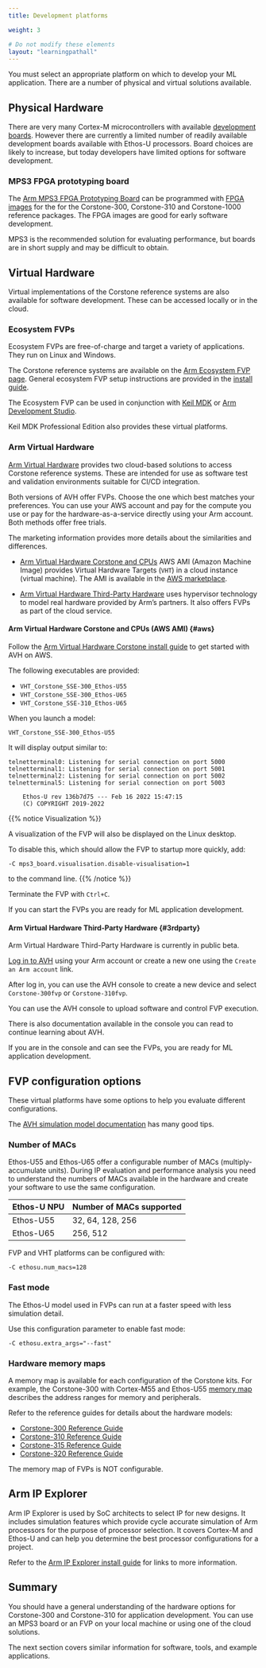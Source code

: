 ```yaml
---
title: Development platforms

weight: 3

# Do not modify these elements
layout: "learningpathall"
---
```

You must select an appropriate platform on which to develop your ML application. There are a number of physical and virtual solutions available.

## Physical Hardware
There are very many Cortex-M microcontrollers with available [development boards](/learning-paths/microcontrollers/intro/). However there are currently a limited number of readily available development boards available with Ethos-U processors. Board choices are likely to increase, but today developers have limited options for software development.

### MPS3 FPGA prototyping board

The [Arm MPS3 FPGA Prototyping Board](https://www.arm.com/products/development-tools/development-boards/mps3/) can be programmed with [FPGA images](https://developer.arm.com/downloads/-/download-fpga-images/) for the for the Corstone-300, Corstone-310 and Corstone-1000 reference packages. The FPGA images are good for early software development.

MPS3 is the recommended solution for evaluating performance, but boards are in short supply and may be difficult to obtain.

## Virtual Hardware

Virtual implementations of the Corstone reference systems are also available for software development. These can be accessed locally or in the cloud.

### Ecosystem FVPs

Ecosystem FVPs are free-of-charge and target a variety of applications. They run on Linux and Windows.

The Corstone reference systems are available on the [Arm Ecosystem FVP page](https://developer.arm.com/downloads/-/arm-ecosystem-fvps/). General ecosystem FVP setup instructions are provided in the [install guide](/install-guides/fm_fvp/eco_fvp/).

The Ecosystem FVP can be used in conjunction with [Keil MDK](https://developer.arm.com/Tools%20and%20Software/Keil%20MDK) or [Arm Development Studio](https://developer.arm.com/Tools%20and%20Software/Arm%20Development%20Studio).

Keil MDK Professional Edition also provides these virtual platforms.

### Arm Virtual Hardware

[Arm Virtual Hardware](https://www.arm.com/products/development-tools/simulation/virtual-hardware/) provides two cloud-based solutions to access Corstone reference systems. These are intended for use as software test and validation environments suitable for CI/CD integration.

Both versions of AVH offer FVPs. Choose the one which best matches your preferences. You can use your AWS account and pay for the compute you use or pay for the hardware-as-a-service directly using your Arm account. Both methods offer free trials.

The marketing information provides more details about the similarities and differences.

- [Arm Virtual Hardware Corstone and CPUs](#aws) AWS AMI (Amazon Machine Image) provides Virtual Hardware Targets (`VHT`) in a cloud instance (virtual machine). The AMI is available in the [AWS marketplace](https://aws.amazon.com/marketplace/pp/prodview-urbpq7yo5va7g/).

- [Arm Virtual Hardware Third-Party Hardware](#3rdparty) uses hypervisor technology to model real hardware provided by Arm’s partners. It also offers FVPs as part of the cloud service.

#### Arm Virtual Hardware Corstone and CPUs (AWS AMI) {#aws}

Follow the [Arm Virtual Hardware Corstone install guide](/install-guides/avh/#corstone) to get started with AVH on AWS.

The following executables are provided:
* `VHT_Corstone_SSE-300_Ethos-U55`
* `VHT_Corstone_SSE-300_Ethos-U65`
* `VHT_Corstone_SSE-310_Ethos-U65`

When you launch a model:
```console
VHT_Corstone_SSE-300_Ethos-U55
```
It will display output similar to:
```output
telnetterminal0: Listening for serial connection on port 5000
telnetterminal1: Listening for serial connection on port 5001
telnetterminal2: Listening for serial connection on port 5002
telnetterminal5: Listening for serial connection on port 5003

    Ethos-U rev 136b7d75 --- Feb 16 2022 15:47:15
    (C) COPYRIGHT 2019-2022
```
{{% notice Visualization %}}

A visualization of the FVP will also be displayed on the Linux desktop.

To disable this, which should allow the FVP to startup more quickly, add:

`-C mps3_board.visualisation.disable-visualisation=1`

to the command line.
{{% /notice %}}

Terminate the FVP with `Ctrl+C`.

If you can start the FVPs you are ready for ML application development.

#### Arm Virtual Hardware Third-Party Hardware {#3rdparty}

Arm Virtual Hardware Third-Party Hardware is currently in public beta.

[Log in to AVH](https://app.avh.arm.com/login/) using your Arm account or create a new one using the `Create an Arm account` link.

After log in, you can use the AVH console to create a new device and select `Corstone-300fvp` or `Corstone-310fvp`.

You can use the AVH console to upload software and control FVP execution.

There is also documentation available in the console you can read to continue learning about AVH.

If you are in the console and can see the FVPs, you are ready for ML application development.


## FVP configuration options

These virtual platforms have some options to help you evaluate different configurations.

The [AVH simulation model documentation](https://arm-software.github.io/AVH/main/simulation/html/Using.html) has many good tips.

### Number of MACs

Ethos-U55 and Ethos-U65 offer a configurable number of MACs (multiply-accumulate units). During IP evaluation and performance analysis you need to understand the numbers of MACs available in the hardware and create your software to use the same configuration.

| Ethos-U NPU | Number of MACs supported    |
| ----------- | -----------                 |
| Ethos-U55   | 32, 64, 128, 256            |
| Ethos-U65   | 256, 512                    |

FVP and VHT platforms can be configured with:
```console
-C ethosu.num_macs=128
```
### Fast mode

The Ethos-U model used in FVPs can run at a faster speed with less simulation detail.

Use this configuration parameter to enable fast mode:

```console
-C ethosu.extra_args="--fast"
```

### Hardware memory maps

A memory map is available for each configuration of the Corstone kits. For example, the Corstone-300 with Cortex-M55 and Ethos-U55 [memory map](https://developer.arm.com/documentation/100966/1118/Arm--Corstone-SSE-300-FVP/Memory-map-overview-for-Corstone-SSE-300/) describes the address ranges for memory and peripherals.

Refer to the reference guides for details about the hardware models:
- [Corstone-300 Reference Guide](https://developer.arm.com/documentation/100966/latest/Arm--Corstone-SSE-300-FVP/)
- [Corstone-310 Reference Guide](https://developer.arm.com/documentation/100966/latest/Arm--Corstone-SSE-310-FVP/)
- [Corstone-315 Reference Guide](https://developer.arm.com/documentation/109395/latest)
- [Corstone-320 Reference Guide](https://developer.arm.com/documentation/109760/latest)

The memory map of FVPs is NOT configurable.

## Arm IP Explorer

Arm IP Explorer is used by SoC architects to select IP for new designs. It includes simulation features which provide cycle accurate simulation of Arm processors for the purpose of processor selection. It covers Cortex-M and Ethos-U and can help you determine the best processor configurations for a project.

Refer to the [Arm IP Explorer install guide](/install-guides/ipexplorer/) for links to more information.

## Summary

You should have a general understanding of the hardware options for Corstone-300 and Corstone-310 for application development. You can use an MPS3 board or an FVP on your local machine or using one of the cloud solutions.

The next section covers similar information for software, tools, and example applications.
